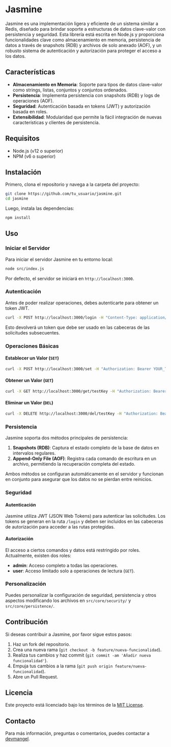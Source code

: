 
# Jasmine

Jasmine es una implementación ligera y eficiente de un sistema similar a Redis, diseñado para brindar soporte a estructuras de datos clave-valor con persistencia y seguridad. Esta librería está escrita en Node.js y proporciona funcionalidades clave como almacenamiento en memoria, persistencia de datos a través de snapshots (RDB) y archivos de solo anexado (AOF), y un robusto sistema de autenticación y autorización para proteger el acceso a los datos.

## Características

- **Almacenamiento en Memoria**: Soporte para tipos de datos clave-valor como strings, listas, conjuntos y conjuntos ordenados.
- **Persistencia**: Implementa persistencia con snapshots (RDB) y logs de operaciones (AOF).
- **Seguridad**: Autenticación basada en tokens (JWT) y autorización basada en roles.
- **Extensibilidad**: Modularidad que permite la fácil integración de nuevas características y clientes de persistencia.

## Requisitos

- Node.js (v12 o superior)
- NPM (v6 o superior)

## Instalación

Primero, clona el repositorio y navega a la carpeta del proyecto:

```bash
git clone https://github.com/tu_usuario/jasmine.git
cd jasmine
```

Luego, instala las dependencias:

```bash
npm install
```

## Uso

### Iniciar el Servidor

Para iniciar el servidor Jasmine en tu entorno local:

```bash
node src/index.js
```

Por defecto, el servidor se iniciará en `http://localhost:3000`.

### Autenticación

Antes de poder realizar operaciones, debes autenticarte para obtener un token JWT.

```bash
curl -X POST http://localhost:3000/login -H "Content-Type: application/json" -d '{"username": "admin", "password": "password"}'
```

Esto devolverá un token que debe ser usado en las cabeceras de las solicitudes subsecuentes.

### Operaciones Básicas

#### Establecer un Valor (`SET`)

```bash
curl -X POST http://localhost:3000/set -H "Authorization: Bearer YOUR_TOKEN" -H "Content-Type: application/json" -d '{"key": "testKey", "value": "testValue"}'
```

#### Obtener un Valor (`GET`)

```bash
curl -X GET http://localhost:3000/get/testKey -H "Authorization: Bearer YOUR_TOKEN"
```

#### Eliminar un Valor (`DEL`)

```bash
curl -X DELETE http://localhost:3000/del/testKey -H "Authorization: Bearer YOUR_TOKEN"
```

### Persistencia

Jasmine soporta dos métodos principales de persistencia:

1. **Snapshots (RDB)**: Captura el estado completo de la base de datos en intervalos regulares.
2. **Append-Only File (AOF)**: Registra cada comando de escritura en un archivo, permitiendo la recuperación completa del estado.

Ambos métodos se configuran automáticamente en el servidor y funcionan en conjunto para asegurar que los datos no se pierdan entre reinicios.

### Seguridad

#### Autenticación

Jasmine utiliza JWT (JSON Web Tokens) para autenticar las solicitudes. Los tokens se generan en la ruta `/login` y deben ser incluidos en las cabeceras de autorización para acceder a las rutas protegidas.

#### Autorización

El acceso a ciertos comandos y datos está restringido por roles. Actualmente, existen dos roles:

- **admin**: Acceso completo a todas las operaciones.
- **user**: Acceso limitado solo a operaciones de lectura (`GET`).

### Personalización

Puedes personalizar la configuración de seguridad, persistencia y otros aspectos modificando los archivos en `src/core/security/` y `src/core/persistence/`.

## Contribución

Si deseas contribuir a Jasmine, por favor sigue estos pasos:

1. Haz un fork del repositorio.
2. Crea una nueva rama (`git checkout -b feature/nueva-funcionalidad`).
3. Realiza tus cambios y haz commit (`git commit -am 'Añadir nueva funcionalidad'`).
4. Empuja tus cambios a la rama (`git push origin feature/nueva-funcionalidad`).
5. Abre un Pull Request.

## Licencia

Este proyecto está licenciado bajo los términos de la [MIT License](LICENSE).

## Contacto

Para más información, preguntas o comentarios, puedes contactar a [devmangel](mailto:soporte@productos-ai.com).
```